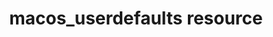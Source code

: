 ---
title: macos_userdefaults resource
resource: macos_userdefaults
draft: false
aliases:
- /resource_macos_userdefaults.html
menu:
  infra:
    title: macos_userdefaults
    identifier: chef_infra/cookbook_reference/resources/macos_userdefaults macos_userdefaults
    parent: chef_infra/cookbook_reference/resources
resource_reference: true
robots: null
resource_description_list:
- markdown: 'Use the **macos_userdefaults** resource to manage the macOS [user

    defaults](https://developer.apple.com/library/content/documentation/Cocoa/Conceptual/UserDefaults/AboutPreferenceDomains/AboutPreferenceDomains.html#//apple_ref/doc/uid/10000059i-CH2-SW6)

    system. The properties of the resource are passed to the `defaults`

    command, and the parameters follow the conventions of that command. See

    the `defaults` man page for additional information.'
resource_new_in: '14.0'
handler_types: false
syntax_description: "The macos_userdefaults resource has the following syntax:\n\n\
  ``` ruby\nmacos_userdefaults 'name' do\n  domain      String\n  global      true,\
  \ false # default value: false\n  key         String\n  sudo        true, false\
  \ # default value: false\n  type        String\n  user        String\n  value  \
  \     Integer, Float, String, true, false, Hash, Array\n  action      Symbol # defaults\
  \ to :write if not specified\nend\n```"
syntax_code_block: null
syntax_properties_list:
- '`macos_userdefaults` is the resource.'
- '`name` is the name given to the resource block.'
- '`action` identifies which steps Chef Infra Client will take to bring the node into
  the desired state.'
- '`domain`, `global`, `key`, `sudo`, `type`, `user`, and `value` are the properties
  available to this resource.'
syntax_full_code_block: null
syntax_full_properties_list: null
syntax_shortcode: null
registry_key: false
nameless_apt_update: false
nameless_build_essential: false
resource_package_options: false
actions_list:
  :write:
    markdown: Default. Writes the setting to the specified domain.
  :nothing:
    shortcode: resources_common_actions_nothing.md
properties_list:
- property: domain
  ruby_type: String
  required: true
  default_value: null
  new_in: null
  description_list:
  - markdown: The domain that the user defaults belong to.
- property: global
  ruby_type: true, false
  required: false
  default_value: 'false'
  new_in: null
  description_list:
  - markdown: 'Determines whether or not the domain is

      [global](https://developer.apple.com/documentation/foundation/nsglobaldomain).'
- property: key
  ruby_type: String
  required: false
  default_value: null
  new_in: null
  description_list:
  - markdown: The preference key.
- property: sudo
  ruby_type: true, false
  required: false
  default_value: 'false'
  new_in: null
  description_list:
  - markdown: 'Set to `true` if the setting you wish to modify requires privileged

      access.'
- property: type
  ruby_type: String
  required: false
  default_value: null
  new_in: null
  description_list:
  - markdown: The value type of the preference key.
- property: user
  ruby_type: String
  required: false
  default_value: null
  new_in: null
  description_list:
  - markdown: The system user that the default will be applied to.
- property: value
  ruby_type: Integer, Float, String, true, false, Hash, Array
  required: false
  default_value: null
  new_in: null
  description_list:
  - markdown: The value of the key.
properties_shortcode: null
properties_multiple_packages: false
resource_directory_recursive_directories: false
resources_common_atomic_update: false
properties_resources_common_windows_security: false
remote_file_prevent_re_downloads: false
remote_file_unc_path: false
ps_credential_helper: false
ruby_style_basics_chef_log: false
debug_recipes_chef_shell: false
template_requirements: false
resources_common_properties: true
resources_common_notification: true
resources_common_guards: true
common_resource_functionality_multiple_packages: false
resources_common_guard_interpreter: false
remote_directory_recursive_directories: false
common_resource_functionality_resources_common_windows_security: false
handler_custom: false
cookbook_file_specificity: false
unit_file_verification: false
examples: "
  Specify a global domain\n\n  ``` ruby\n  macos_userdefaults 'full\
  \ keyboard access to all controls' do\n    domain 'AppleKeyboardUIMode'\n    global\
  \ true\n    value '2'\n  end\n  ```\n\n  Use an integer value\n\n  ``` ruby\n  macos_userdefaults\
  \ 'enable macOS firewall' do\n    domain '/Library/Preferences/com.apple.alf'\n\
  \    key 'globalstate'\n    value '1'\n    type 'int'\n  end\n  ```\n\n  Use a boolean\
  \ value\n\n  ``` ruby\n  macos_userdefaults 'finder expanded save dialogs' do\n\
  \    domain 'NSNavPanelExpandedStateForSaveMode'\n    global true\n    value 'TRUE'\n\
  \    type 'bool'\n  end\n  ```\n"

---